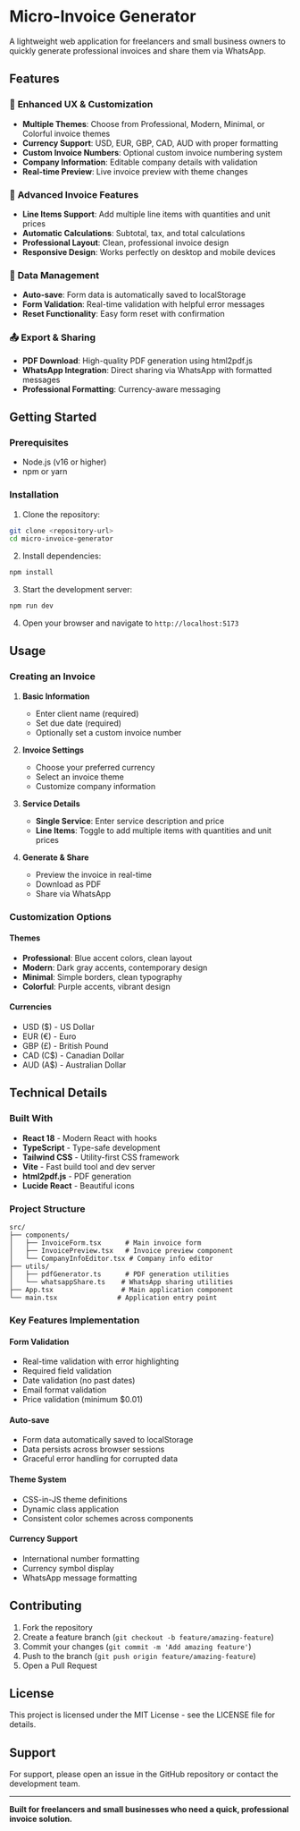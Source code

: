 # Micro-Invoice Generator

A lightweight web application for freelancers and small business owners to quickly generate professional invoices and share them via WhatsApp.

## Features

### 🎨 **Enhanced UX & Customization**
- **Multiple Themes**: Choose from Professional, Modern, Minimal, or Colorful invoice themes
- **Currency Support**: USD, EUR, GBP, CAD, AUD with proper formatting
- **Custom Invoice Numbers**: Optional custom invoice numbering system
- **Company Information**: Editable company details with validation
- **Real-time Preview**: Live invoice preview with theme changes

### 📝 **Advanced Invoice Features**
- **Line Items Support**: Add multiple line items with quantities and unit prices
- **Automatic Calculations**: Subtotal, tax, and total calculations
- **Professional Layout**: Clean, professional invoice design
- **Responsive Design**: Works perfectly on desktop and mobile devices

### 💾 **Data Management**
- **Auto-save**: Form data is automatically saved to localStorage
- **Form Validation**: Real-time validation with helpful error messages
- **Reset Functionality**: Easy form reset with confirmation

### 📤 **Export & Sharing**
- **PDF Download**: High-quality PDF generation using html2pdf.js
- **WhatsApp Integration**: Direct sharing via WhatsApp with formatted messages
- **Professional Formatting**: Currency-aware messaging

## Getting Started

### Prerequisites
- Node.js (v16 or higher)
- npm or yarn

### Installation

1. Clone the repository:
```bash
git clone <repository-url>
cd micro-invoice-generator
```

2. Install dependencies:
```bash
npm install
```

3. Start the development server:
```bash
npm run dev
```

4. Open your browser and navigate to `http://localhost:5173`

## Usage

### Creating an Invoice

1. **Basic Information**
   - Enter client name (required)
   - Set due date (required)
   - Optionally set a custom invoice number

2. **Invoice Settings**
   - Choose your preferred currency
   - Select an invoice theme
   - Customize company information

3. **Service Details**
   - **Single Service**: Enter service description and price
   - **Line Items**: Toggle to add multiple items with quantities and unit prices

4. **Generate & Share**
   - Preview the invoice in real-time
   - Download as PDF
   - Share via WhatsApp

### Customization Options

#### Themes
- **Professional**: Blue accent colors, clean layout
- **Modern**: Dark gray accents, contemporary design
- **Minimal**: Simple borders, clean typography
- **Colorful**: Purple accents, vibrant design

#### Currencies
- USD ($) - US Dollar
- EUR (€) - Euro
- GBP (£) - British Pound
- CAD (C$) - Canadian Dollar
- AUD (A$) - Australian Dollar

## Technical Details

### Built With
- **React 18** - Modern React with hooks
- **TypeScript** - Type-safe development
- **Tailwind CSS** - Utility-first CSS framework
- **Vite** - Fast build tool and dev server
- **html2pdf.js** - PDF generation
- **Lucide React** - Beautiful icons

### Project Structure
```
src/
├── components/
│   ├── InvoiceForm.tsx      # Main invoice form
│   ├── InvoicePreview.tsx   # Invoice preview component
│   └── CompanyInfoEditor.tsx # Company info editor
├── utils/
│   ├── pdfGenerator.ts      # PDF generation utilities
│   └── whatsappShare.ts    # WhatsApp sharing utilities
├── App.tsx                 # Main application component
└── main.tsx               # Application entry point
```

### Key Features Implementation

#### Form Validation
- Real-time validation with error highlighting
- Required field validation
- Date validation (no past dates)
- Email format validation
- Price validation (minimum $0.01)

#### Auto-save
- Form data automatically saved to localStorage
- Data persists across browser sessions
- Graceful error handling for corrupted data

#### Theme System
- CSS-in-JS theme definitions
- Dynamic class application
- Consistent color schemes across components

#### Currency Support
- International number formatting
- Currency symbol display
- WhatsApp message formatting

## Contributing

1. Fork the repository
2. Create a feature branch (`git checkout -b feature/amazing-feature`)
3. Commit your changes (`git commit -m 'Add amazing feature'`)
4. Push to the branch (`git push origin feature/amazing-feature`)
5. Open a Pull Request

## License

This project is licensed under the MIT License - see the LICENSE file for details.

## Support

For support, please open an issue in the GitHub repository or contact the development team.

---

**Built for freelancers and small businesses who need a quick, professional invoice solution.** 